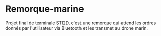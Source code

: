 # Remorque-marine
Projet final de terminale STI2D, c'est une remorque qui attend les ordres donnés par l'utilisateur via Bluetooth et les transmet au drone marin.
